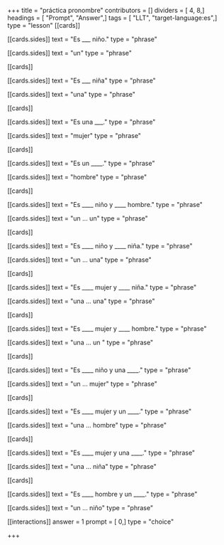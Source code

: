 +++
title = "práctica pronombre"
contributors = []
dividers = [ 4, 8,]
headings = [ "Prompt", "Answer",]
tags = [ "LLT", "target-language:es",]
type = "lesson"
[[cards]]

[[cards.sides]]
text = "Es ___ niño."
type = "phrase"

[[cards.sides]]
text = "un"
type = "phrase"

[[cards]]

[[cards.sides]]
text = "Es ___ niña"
type = "phrase"

[[cards.sides]]
text = "una"
type = "phrase"

[[cards]]

[[cards.sides]]
text = "Es una ___."
type = "phrase"

[[cards.sides]]
text = "mujer"
type = "phrase"

[[cards]]

[[cards.sides]]
text = "Es un ____."
type = "phrase"

[[cards.sides]]
text = "hombre"
type = "phrase"

[[cards]]

[[cards.sides]]
text = "Es ____ niño y ____ hombre."
type = "phrase"

[[cards.sides]]
text = "un ... un"
type = "phrase"

[[cards]]

[[cards.sides]]
text = "Es ____ niño y ____ niña."
type = "phrase"

[[cards.sides]]
text = "un ... una"
type = "phrase"

[[cards]]

[[cards.sides]]
text = "Es ____ mujer y ____ niña."
type = "phrase"

[[cards.sides]]
text = "una ... una"
type = "phrase"

[[cards]]

[[cards.sides]]
text = "Es ____ mujer y ____ hombre."
type = "phrase"

[[cards.sides]]
text = "una ... un          "
type = "phrase"

[[cards]]

[[cards.sides]]
text = "Es ____ niño y una ____."
type = "phrase"

[[cards.sides]]
text = "un ... mujer"
type = "phrase"

[[cards]]

[[cards.sides]]
text = "Es ____ mujer y un ____."
type = "phrase"

[[cards.sides]]
text = "una ... hombre"
type = "phrase"

[[cards]]

[[cards.sides]]
text = "Es ____ mujer y una ____."
type = "phrase"

[[cards.sides]]
text = "una ... niña"
type = "phrase"

[[cards]]

[[cards.sides]]
text = "Es ____ hombre y un ____."
type = "phrase"

[[cards.sides]]
text = "un ... niño"
type = "phrase"

[[interactions]]
answer = 1
prompt = [ 0,]
type = "choice"

+++
